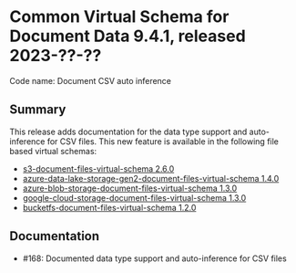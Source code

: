 # Common Virtual Schema for Document Data 9.4.1, released 2023-??-??

Code name: Document CSV auto inference

## Summary

This release adds documentation for the data type support and auto-inference for CSV files. This new feature is available in the following file based virtual schemas:

* [s3-document-files-virtual-schema 2.6.0](https://github.com/exasol/s3-document-files-virtual-schema/releases/tag/2.6.0)
* [azure-data-lake-storage-gen2-document-files-virtual-schema 1.4.0](https://github.com/exasol/azure-data-lake-storage-gen2-document-files-virtual-schema/releases/tag/1.4.0)
* [azure-blob-storage-document-files-virtual-schema 1.3.0](https://github.com/exasol/azure-blob-storage-document-files-virtual-schema/releases/tag/1.3.0)
* [google-cloud-storage-document-files-virtual-schema 1.3.0](https://github.com/exasol/google-cloud-storage-document-files-virtual-schema/releases/tag/1.3.0)
* [bucketfs-document-files-virtual-schema 1.2.0](https://github.com/exasol/bucketfs-document-files-virtual-schema/releases/tag/1.2.0)

## Documentation

* #168: Documented data type support and auto-inference for CSV files

